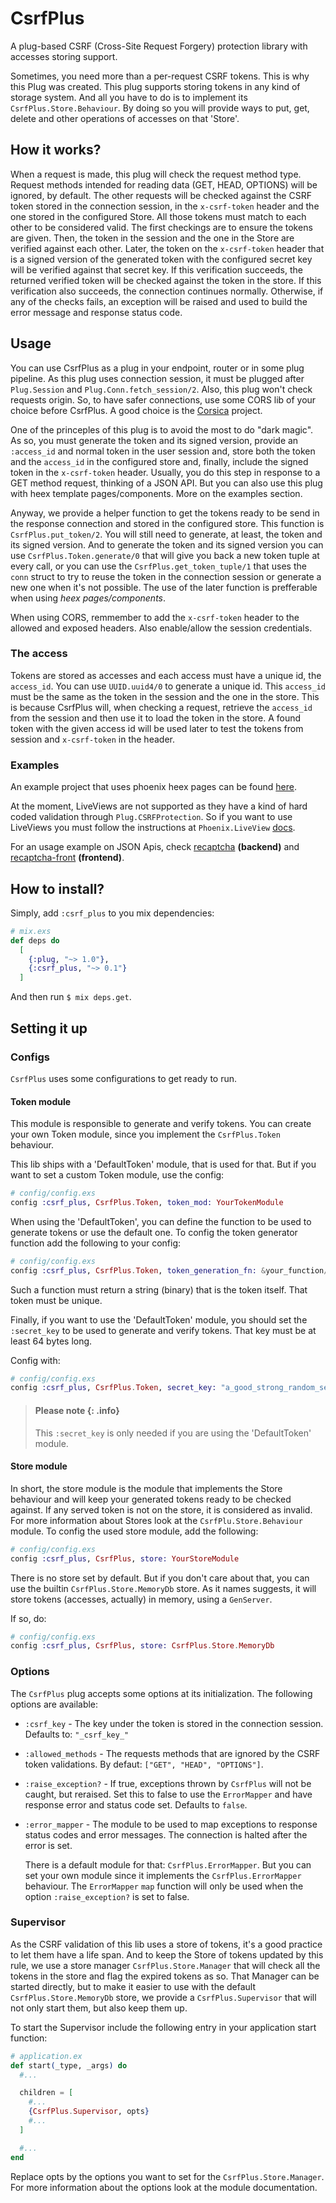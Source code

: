 # CsrfPlus
A plug-based CSRF (Cross-Site Request Forgery) protection library with accesses storing support.

Sometimes, you need more than a per-request CSRF tokens. This is why this Plug was created.
This plug supports storing tokens in any kind of storage system. And all you have to do is to
implement its `CsrfPlus.Store.Behaviour`. By doing so you will provide ways to put, get,
delete and other operations of accesses on that 'Store'.

## How it works?
When a request is made, this plug will check the request method type. Request methods intended
for reading data (GET, HEAD, OPTIONS) will be ignored, by default. The other requests will be
checked against the CSRF token stored in the connection session, in the `x-csrf-token` header
and the one stored in the configured Store. All those tokens must match to each other to be
considered valid. The first checkings are to ensure the tokens are given. Then, the token in
the session and the one in the Store are verified against each other. Later, the token on the
`x-csrf-token` header that is a signed version of the generated token with the configured secret
key will be verified against that secret key. If this verification succeeds, the returned verified
token will be checked against the token in the store. If this verification also succeeds, the
connection continues normally. Otherwise, if any of the checks fails, an exception will be raised
and used to build the error message and response status code.

## Usage
You can use CsrfPlus as a plug in your endpoint, router or in some plug pipeline. As this plug
uses connection session, it must be plugged after `Plug.Session` and `Plug.Conn.fetch_session/2`.
Also, this plug won't check requests origin. So, to have safer connections, use some CORS lib of
your choice before CsrfPlus. A good choice is the [Corsica](https://github.com/whatyouhide/corsica) project.

One of the princeples of this plug is to avoid the most to do "dark magic". As so, you must generate the token and its signed version,
provide an `:access_id` and normal token in the user session and, store both the token and the `access_id` in the
configured store and, finally, include the signed token in the `x-csrf-token` header. Usually, you do this step in
response to a GET method request, thinking of a JSON API. But you can also use this plug with heex template
pages/components. More on the examples section.

Anyway, we provide a helper function to get the tokens ready to be send in the response connection and stored
in the configured store. This function is `CsrfPlus.put_token/2`. You will still need to generate, at least,
the token and its signed version. And to generate the token and its signed version you can use `CsrfPlus.Token.generate/0` that will
give you back a new token tuple at every call, or you can use the `CsrfPlus.get_token_tuple/1` that uses the `conn` struct to try to reuse
the token in the connection session or generate a new one when it's not possible. The use of the later function is prefferable when using
_heex pages/components_.

When using CORS, remmember to add the `x-csrf-token` header to the allowed and exposed headers. Also enable/allow the
session credentials.

### The access
Tokens are stored as accesses and each access must have a unique id, the `access_id`. You can use `UUID.uuid4/0`
to generate a unique id.
This `access_id` must be the same as the token in the session and the one in the store. This is because CsrfPlus
will, when checking a request, retrieve the `access_id` from the session and then use it to load the token in the
store. A found token with the given access id will be used later to test the tokens from session and `x-csrf-token`
in the header.

### Examples

An example project that uses phoenix heex pages can be found [here](https://github.com/rogersanctus/csrf_phx_example).

At the moment, LiveViews are not supported as they have a kind of hard coded validation through `Plug.CSRFProtection`. So if you want to
use LiveViews you must follow the instructions at `Phoenix.LiveView` [docs](https://hexdocs.pm/phoenix_live_view/welcome.html).

For an usage example on JSON Apis, check [recaptcha](https://github.com/rogersanctus/recaptcha) **(backend)** and
[recaptcha-front](https://github.com/rogersanctus/recaptcha-front) **(frontend)**.

## How to install?
Simply, add `:csrf_plus` to you mix dependencies:

```elixir
# mix.exs
def deps do
  [
    {:plug, "~> 1.0"},
    {:csrf_plus, "~> 0.1"}
  ]
```

And then run `$ mix deps.get`.

## Setting it up

### Configs
`CsrfPlus` uses some configurations to get ready to run.

#### Token module
This module is responsible to generate and verify tokens.
You can create your own Token module, since you implement the `CsrfPlus.Token` behaviour.

This lib ships with a 'DefaultToken' module, that is used for that. But if you
want to set a custom Token module, use the config:

```elixir
# config/config.exs
config :csrf_plus, CsrfPlus.Token, token_mod: YourTokenModule
```

When using the 'DefaultToken', you can define the function to be used to generate tokens
or use the default one.
To config the token generator function add the following to your config:

```elixir
# config/config.exs
config :csrf_plus, CsrfPlus.Token, token_generation_fn: &your_function/0
```

Such a function must return a string (binary) that is the token itself. That
token must be unique.

Finally, if you want to use the 'DefaultToken' module, you should set the
`:secret_key` to be used to generate and verify tokens. That key must be at least 64
bytes long.

Config with:

```elixir
# config/config.exs
config :csrf_plus, CsrfPlus.Token, secret_key: "a_good_strong_random_secret"
```

> #### Please note {: .info}
> This `:secret_key` is only needed if you are using the 'DefaultToken'
> module.

#### Store module
In short, the store module is the module that implements the Store behaviour
and will keep your generated tokens ready to be checked against. If any served
token is not on the store, it is considered as invalid. For more information about
Stores look at the `CsrfPlu.Store.Behaviour` module.
To config the used store module, add the following:

```elixir
# config/config.exs
config :csrf_plus, CsrfPlus, store: YourStoreModule
```

There is no store set by default. But if you don't care about that, you can use
the builtin `CsrfPlus.Store.MemoryDb` store. As it names suggests, it will store
tokens (accesses, actually) in memory, using a `GenServer`.

If so, do:

```elixir
# config/config.exs
config :csrf_plus, CsrfPlus, store: CsrfPlus.Store.MemoryDb 
```

### Options
The `CsrfPlus` plug accepts some options at its initialization.
The following options are available:

  * `:csrf_key` - The key under the token is stored in the connection session. Defaults to: `"_csrf_key_"`

  * `:allowed_methods` - The requests methods that are ignored by the CSRF token validations.
By defaut: `["GET", "HEAD", "OPTIONS"]`.

  * `:raise_exception?` - If true, exceptions thrown by `CsrfPlus` will not be caught, but reraised. Set this to false
  to use the `ErrorMapper` and have response error and status code set. Defaults to `false`.

  * `:error_mapper` - The module to be used to map exceptions to response status codes and error messages. The connection is halted
  after the error is set.

    There is a default module for that: `CsrfPlus.ErrorMapper`. But you can set your own module
    since it implements the `CsrfPlus.ErrorMapper` behaviour. The `ErrorMapper` `map` function will only be used when
    the option `:raise_exception?` is set to false.

### Supervisor
As the CSRF validation of this lib uses a store of tokens, it's a good practice to
let them have a life span. And to keep the Store of tokens updated by this rule, we
use a store manager `CsrfPlus.Store.Manager` that will check all the tokens in the store
and flag the expired tokens as so. That Manager can be started directly, but to make it
easier to use with the default `CsrfPlus.Store.MemoryDb` store, we provide a `CsrfPlus.Supervisor` that
will not only start them, but also keep them up.

To start the Supervisor include the following entry in your application start function:

```elixir
# application.ex
def start(_type, _args) do
  #...

  children = [
    #...
    {CsrfPlus.Supervisor, opts}
    #...
  ]

  #...
end
```

Replace opts by the options you want to set for the `CsrfPlus.Store.Manager`.
For more information about the options look at the module documentation.
